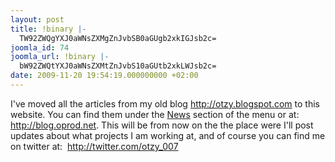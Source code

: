 ```yaml
---
layout: post
title: !binary |-
  TW92ZWQgYXJ0aWNsZXMgZnJvbSB0aGUgb2xkIGJsb2c=
joomla_id: 74
joomla_url: !binary |-
  bW92ZWQtYXJ0aWNsZXMtZnJvbS10aGUtb2xkLWJsb2c=
date: 2009-11-20 19:54:19.000000000 +02:00
---
```

<p>I've moved all the articles from my old blog <a href="http://otzy.blogspot.com/" target="_blank">http://otzy.blogspot.com</a> to this website. You can find them under the <a href="http://oprod.net/index.php/news" target="_blank">News</a> section of the menu or at: <a href="http://blog.oprod.net" target="_self">http://blog.oprod.net</a>. This will be from now on the the place were I'll post updates about what projects I am working at, and of course you can find me on twitter at:  <a href="http://twitter.com/otzy_007" target="_blank">http://twitter.com/otzy_007</a></p>
